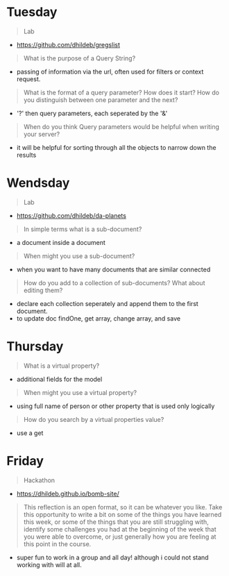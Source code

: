# Tuesday
>Lab
- https://github.com/dhildeb/gregslist

>What is the purpose of a Query String?
- passing of information via the url, often used for filters or context request. 

>What is the format of a query parameter? How does it start? How do you distinguish between one parameter and the next?
- '?' then query parameters, each seperated by the '&'

>When do you think Query parameters would be helpful when writing your server?
- it will be helpful for sorting through all the objects to narrow down the results

# Wendsday
>Lab
- https://github.com/dhildeb/da-planets

>In simple terms what is a sub-document?
- a document inside a document

>When might you use a sub-document?
- when you want to have many documents that are similar connected

>How do you add to a collection of sub-documents? What about editing them?
- declare each collection seperately and append them to the first document. 
- to update doc findOne, get array, change array, and save

# Thursday
>What is a virtual property?
- additional fields for the model

>When might you use a virtual property?
- using full name of person or other property that is used only logically

>How do you search by a virtual properties value?
- use a get

# Friday
>Hackathon
- https://dhildeb.github.io/bomb-site/

>This reflection is an open format, so it can be whatever you like. Take this opportunity to write a bit on some of the things you have learned this week, or some of the things that you are still struggling with, identify some challenges you had at the beginning of the week that you were able to overcome, or just generally how you are feeling at this point in the course.
- super fun to work in a group and all day! although i could not stand working with will at all.